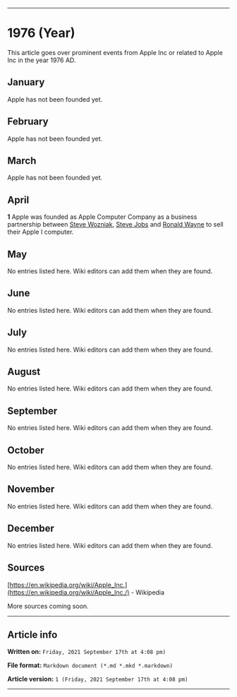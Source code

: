 
***

# 1976 (Year)

<!-- This article is about the year. For the 1984 Apple advertisement, go [here](https://github.com/seanpm2001/WacOS/wiki/1984(Advertisement)) for the Dystopian novel see [here](https://github.com/seanpm2001/WacOS/wiki/1984(Dystopia)/) !-->

This article goes over prominent events from Apple Inc or related to Apple Inc in the year 1976 AD.

## January

Apple has not been founded yet.

## February

Apple has not been founded yet.

## March

Apple has not been founded yet.

## April

**1** Apple was founded as Apple Computer Company as a business partnership between [Steve Wozniak](https://github.com/seanpm2001/WacOS/wiki/Steve_Wozniak/), [Steve Jobs](https://github.com/seanpm2001/WacOS/wiki/Steve_Jobs/) and [Ronald Wayne](https://github.com/seanpm2001/WacOS/wiki/Ronald_Wayne/) to sell their Apple I computer.

## May

No entries listed here. Wiki editors can add them when they are found.

## June

No entries listed here. Wiki editors can add them when they are found.

## July

No entries listed here. Wiki editors can add them when they are found.

## August

No entries listed here. Wiki editors can add them when they are found.

## September

No entries listed here. Wiki editors can add them when they are found.

## October

No entries listed here. Wiki editors can add them when they are found.

## November

No entries listed here. Wiki editors can add them when they are found.

## December

No entries listed here. Wiki editors can add them when they are found.

## Sources

[https://en.wikipedia.org/wiki/Apple_Inc.](https://en.wikipedia.org/wiki/Apple_Inc./) - Wikipedia

More sources coming soon.

***

## Article info

**Written on:** `Friday, 2021 September 17th at 4:08 pm)`

**File format:** `Markdown document (*.md *.mkd *.markdown)`

**Article version:** `1 (Friday, 2021 September 17th at 4:08 pm)`

***
